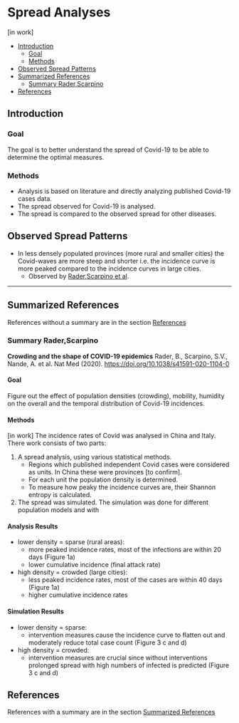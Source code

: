 # Spread Analyses
[in work]
* [Introduction](#introduction)
  * [Goal](#goal)
  * [Methods](#methods)
* [Observed Spread Patterns](#observed-spread-patterns)
* [Summarized References](#summarized-references)
  * [Summary Rader,Scarpino](#summary-raderscarpino)
* [References](#references)


## Introduction
### Goal
The goal is to better understand the spread of Covid-19 to be able to determine the optimal measures.

### Methods
* Analysis is based on literature and directly analyzing published Covid-19 cases data. 
* The spread observed for Covid-19 is analysed.
* The spread is compared to the observed spread for other diseases. 


## Observed Spread Patterns
* In less densely populated provinces (more rural and smaller cities) the Covid-waves are more steep and shorter i.e. the incidence curve is more peaked compared to the incidence curves in large cities. 
  * Observed by [Rader,Scarpino et al](#summary-raderscarpino).


---

## Summarized References
References without a summary are in the section [References](#references)
### Summary Rader,Scarpino
**Crowding and the shape of COVID-19 epidemics**
Rader, B., Scarpino, S.V., Nande, A. et al.
Nat Med (2020). https://doi.org/10.1038/s41591-020-1104-0

#### Goal
Figure out the effect of population densities (crowding), mobility, humidity on the overall and the temporal distribution of Covid-19 incidences. 

#### Methods
[in work]
The incidence rates of Covid was analysed in China and Italy.
There work consists of two parts: 
1. A spread analysis, using various statistical methods.
     * Regions which published independent Covid cases were considered as units. In China these were provinces [to confirm]. 
     * For each unit the population density is determined.
     * To measure how peaky the incidence curves are, their Shannon entropy is calculated. 
2. The spread was simulated. The simulation was done for different population models and with 


#### Analysis Results
* lower density = sparse (rural areas): 
  * more peaked incidence rates, most of the infections are within 20 days (Figure 1a)
  * lower cumulative incidence (final attack rate)
* high density = crowded (large cities): 
  * less peaked incidence rates, most of the cases are within 40 days (Figure 1a)
  * higher cumulative incidence rates

#### Simulation Results
* lower density = sparse: 
  * intervention measures cause the incidence curve to flatten out and moderately reduce total case count (Figure 3 c and d)
* high density = crowded: 
  * intervention measures are crucial since without interventions prolonged spread with high numbers of infected is predicted (Figure 3 c and d)


## References
References with a summary are in the section [Summarized References](#summarized-references)